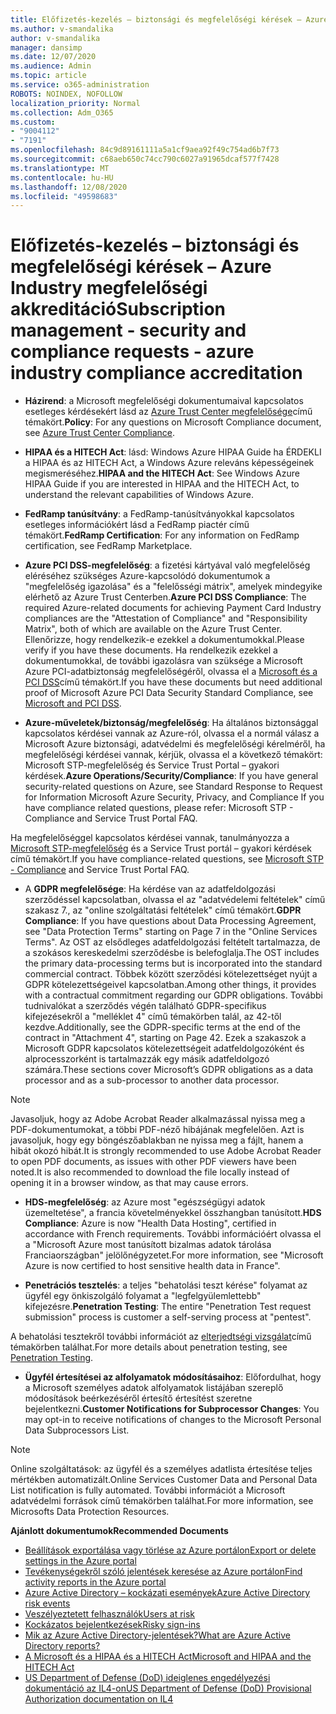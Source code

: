 ```yaml
---
title: Előfizetés-kezelés – biztonsági és megfelelőségi kérések – Azure Industry megfelelőségi akkreditáció
ms.author: v-smandalika
author: v-smandalika
manager: dansimp
ms.date: 12/07/2020
ms.audience: Admin
ms.topic: article
ms.service: o365-administration
ROBOTS: NOINDEX, NOFOLLOW
localization_priority: Normal
ms.collection: Adm_O365
ms.custom:
- "9004112"
- "7191"
ms.openlocfilehash: 84c9d89161111a5a1cf9aea92f49c754ad6b7f73
ms.sourcegitcommit: c68aeb650c74cc790c6027a91965dcaf577f7428
ms.translationtype: MT
ms.contentlocale: hu-HU
ms.lasthandoff: 12/08/2020
ms.locfileid: "49598683"
---
```

# <a name="subscription-management---security-and-compliance-requests---azure-industry-compliance-accreditation"></a><span data-ttu-id="b0c59-102">Előfizetés-kezelés – biztonsági és megfelelőségi kérések – Azure Industry megfelelőségi akkreditáció</span><span class="sxs-lookup"><span data-stu-id="b0c59-102">Subscription management - security and compliance requests - azure industry compliance accreditation</span></span>

- <span data-ttu-id="b0c59-103">**Házirend**: a Microsoft megfelelőségi dokumentumaival kapcsolatos esetleges kérdésekért lásd az [Azure Trust Center megfelelősége](https://docs.microsoft.com/compliance/regulatory/offering-SOC)című témakört.</span><span class="sxs-lookup"><span data-stu-id="b0c59-103">**Policy**: For any questions on Microsoft Compliance document, see [Azure Trust Center Compliance](https://docs.microsoft.com/compliance/regulatory/offering-SOC).</span></span>

- <span data-ttu-id="b0c59-104">**HIPAA és a HITECH Act**: lásd: Windows Azure HIPAA Guide ha ÉRDEKLI a HIPAA és az HITECH Act, a Windows Azure releváns képességeinek megismeréséhez.</span><span class="sxs-lookup"><span data-stu-id="b0c59-104">**HIPAA and the HITECH Act**: See Windows Azure HIPAA Guide if you are interested in HIPAA and the HITECH Act, to understand the relevant capabilities of Windows Azure.</span></span>

- <span data-ttu-id="b0c59-105">**FedRamp tanúsítvány**: a FedRamp-tanúsítványokkal kapcsolatos esetleges információkért lásd a FedRamp piactér című témakört.</span><span class="sxs-lookup"><span data-stu-id="b0c59-105">**FedRamp Certification**: For any information on FedRamp certification, see FedRamp Marketplace.</span></span>

- <span data-ttu-id="b0c59-106">**Azure PCI DSS-megfelelőség**: a fizetési kártyával való megfelelőség eléréséhez szükséges Azure-kapcsolódó dokumentumok a "megfelelőség igazolása" és a "felelősségi mátrix", amelyek mindegyike elérhető az Azure Trust Centerben.</span><span class="sxs-lookup"><span data-stu-id="b0c59-106">**Azure PCI DSS Compliance**: The required Azure-related documents for achieving Payment Card Industry compliances are the "Attestation of Compliance" and "Responsibility Matrix", both of which are available on the Azure Trust Center.</span></span> <span data-ttu-id="b0c59-107">Ellenőrizze, hogy rendelkezik-e ezekkel a dokumentumokkal.</span><span class="sxs-lookup"><span data-stu-id="b0c59-107">Please verify if you have these documents.</span></span> <span data-ttu-id="b0c59-108">Ha rendelkezik ezekkel a dokumentumokkal, de további igazolásra van szüksége a Microsoft Azure PCI-adatbiztonság megfelelőségéről, olvassa el a [Microsoft és a PCI DSS](https://docs.microsoft.com/compliance/regulatory/offering-PCI-DSS)című témakört.</span><span class="sxs-lookup"><span data-stu-id="b0c59-108">If you have these documents but need additional proof of Microsoft Azure PCI Data Security Standard Compliance, see [Microsoft and PCI DSS](https://docs.microsoft.com/compliance/regulatory/offering-PCI-DSS).</span></span>

- <span data-ttu-id="b0c59-109">**Azure-műveletek/biztonság/megfelelőség**: Ha általános biztonsággal kapcsolatos kérdései vannak az Azure-ról, olvassa el a normál válasz a Microsoft Azure biztonsági, adatvédelmi és megfelelőségi kérelméről, ha megfelelőségi kérdései vannak, kérjük, olvassa el a következő témakört: Microsoft STP-megfelelőség és Service Trust Portal – gyakori kérdések.</span><span class="sxs-lookup"><span data-stu-id="b0c59-109">**Azure Operations/Security/Compliance**: If you have general security-related questions on Azure, see Standard Response to Request for Information Microsoft Azure Security, Privacy, and Compliance If you have compliance related questions, please refer: Microsoft STP - Compliance and Service Trust Portal FAQ.</span></span>

<span data-ttu-id="b0c59-110">Ha megfelelőséggel kapcsolatos kérdései vannak, tanulmányozza a [Microsoft STP-megfelelőség](https://www.microsoft.com/trust-center/compliance/compliance-overview) és a Service Trust portál – gyakori kérdések című témakört.</span><span class="sxs-lookup"><span data-stu-id="b0c59-110">If you have compliance-related questions, see [Microsoft STP - Compliance](https://www.microsoft.com/trust-center/compliance/compliance-overview) and Service Trust Portal FAQ.</span></span>

- <span data-ttu-id="b0c59-111">A **GDPR megfelelősége**: Ha kérdése van az adatfeldolgozási szerződéssel kapcsolatban, olvassa el az "adatvédelemi feltételek" című szakasz 7., az "online szolgáltatási feltételek" című témakört.</span><span class="sxs-lookup"><span data-stu-id="b0c59-111">**GDPR Compliance**: If you have questions about Data Processing Agreement, see "Data Protection Terms" starting on Page 7 in the "Online Services Terms".</span></span> <span data-ttu-id="b0c59-112">Az OST az elsődleges adatfeldolgozási feltételt tartalmazza, de a szokásos kereskedelmi szerződésbe is belefoglalja.</span><span class="sxs-lookup"><span data-stu-id="b0c59-112">The OST includes the primary data-processing terms but is incorporated into the standard commercial contract.</span></span> <span data-ttu-id="b0c59-113">Többek között szerződési kötelezettséget nyújt a GDPR kötelezettségeivel kapcsolatban.</span><span class="sxs-lookup"><span data-stu-id="b0c59-113">Among other things, it provides with a contractual commitment regarding our GDPR obligations.</span></span> <span data-ttu-id="b0c59-114">További tudnivalókat a szerződés végén található GDPR-specifikus kifejezésekről a "melléklet 4" című témakörben talál, az 42-től kezdve.</span><span class="sxs-lookup"><span data-stu-id="b0c59-114">Additionally, see the GDPR-specific terms at the end of the contract in "Attachment 4", starting on Page 42.</span></span> <span data-ttu-id="b0c59-115">Ezek a szakaszok a Microsoft GDPR kapcsolatos kötelezettségeit adatfeldolgozóként és alprocesszorként is tartalmazzák egy másik adatfeldolgozó számára.</span><span class="sxs-lookup"><span data-stu-id="b0c59-115">These sections cover Microsoft’s GDPR obligations as a data processor and as a sub-processor to another data processor.</span></span>

> [!NOTE]
> <span data-ttu-id="b0c59-116">Javasoljuk, hogy az Adobe Acrobat Reader alkalmazással nyissa meg a PDF-dokumentumokat, a többi PDF-néző hibájának megfelelően. Azt is javasoljuk, hogy egy böngészőablakban ne nyissa meg a fájlt, hanem a hibát okozó hibát.</span><span class="sxs-lookup"><span data-stu-id="b0c59-116">It is strongly recommended to use Adobe Acrobat Reader to open PDF documents, as issues with other PDF viewers have been noted.It is also recommended to download the file locally instead of opening it in a browser window, as that may cause errors.</span></span>

- <span data-ttu-id="b0c59-117">**HDS-megfelelőség**: az Azure most "egészségügyi adatok üzemeltetése", a francia követelményekkel összhangban tanúsított.</span><span class="sxs-lookup"><span data-stu-id="b0c59-117">**HDS Compliance**: Azure is now "Health Data Hosting", certified in accordance with French requirements.</span></span> <span data-ttu-id="b0c59-118">További információért olvassa el a "Microsoft Azure most tanúsított bizalmas adatok tárolása Franciaországban" jelölőnégyzetet.</span><span class="sxs-lookup"><span data-stu-id="b0c59-118">For more information, see "Microsoft Azure is now certified to host sensitive health data in France".</span></span>

- <span data-ttu-id="b0c59-119">**Penetrációs tesztelés**: a teljes "behatolási teszt kérése" folyamat az ügyfél egy önkiszolgáló folyamat a "legfelgyülemlettebb" kifejezésre.</span><span class="sxs-lookup"><span data-stu-id="b0c59-119">**Penetration Testing**: The entire "Penetration Test request submission" process is customer a self-serving process at "pentest".</span></span>

<span data-ttu-id="b0c59-120">A behatolási tesztekről további információt az [elterjedtségi vizsgálat](https://docs.microsoft.com/azure/security/fundamentals/pen-testing)című témakörben találhat.</span><span class="sxs-lookup"><span data-stu-id="b0c59-120">For more details about penetration testing, see [Penetration Testing](https://docs.microsoft.com/azure/security/fundamentals/pen-testing).</span></span>

- <span data-ttu-id="b0c59-121">**Ügyfél értesítései az alfolyamatok módosításaihoz**: Előfordulhat, hogy a Microsoft személyes adatok alfolyamatok listájában szereplő módosítások beérkezéséről értesítő értesítést szeretne bejelentkezni.</span><span class="sxs-lookup"><span data-stu-id="b0c59-121">**Customer Notifications for Subprocessor Changes**: You may opt-in to receive notifications of changes to the Microsoft Personal Data Subprocessors List.</span></span>

> [!NOTE]
> <span data-ttu-id="b0c59-122">Online szolgáltatások: az ügyfél és a személyes adatlista értesítése teljes mértékben automatizált.</span><span class="sxs-lookup"><span data-stu-id="b0c59-122">Online Services Customer Data and Personal Data List notification is fully automated.</span></span> <span data-ttu-id="b0c59-123">További információt a Microsoft adatvédelmi források című témakörben találhat.</span><span class="sxs-lookup"><span data-stu-id="b0c59-123">For more information, see Microsofts Data Protection Resources.</span></span>

<span data-ttu-id="b0c59-124">**Ajánlott dokumentumok**</span><span class="sxs-lookup"><span data-stu-id="b0c59-124">**Recommended Documents**</span></span>

- [<span data-ttu-id="b0c59-125">Beállítások exportálása vagy törlése az Azure portálon</span><span class="sxs-lookup"><span data-stu-id="b0c59-125">Export or delete settings in the Azure portal</span></span>](https://docs.microsoft.com/azure/azure-portal/set-preferences)
- [<span data-ttu-id="b0c59-126">Tevékenységekről szóló jelentések keresése az Azure portálon</span><span class="sxs-lookup"><span data-stu-id="b0c59-126">Find activity reports in the Azure portal</span></span>](https://docs.microsoft.com/azure/active-directory/reports-monitoring/howto-find-activity-reports)
- [<span data-ttu-id="b0c59-127">Azure Active Directory – kockázati események</span><span class="sxs-lookup"><span data-stu-id="b0c59-127">Azure Active Directory risk events</span></span>](https://docs.microsoft.com/azure/active-directory/identity-protection/overview-identity-protection)
- [<span data-ttu-id="b0c59-128">Veszélyeztetett felhasználók</span><span class="sxs-lookup"><span data-stu-id="b0c59-128">Users at risk</span></span>](https://docs.microsoft.com/azure/active-directory/identity-protection/overview-identity-protection)
- [<span data-ttu-id="b0c59-129">Kockázatos bejelentkezések</span><span class="sxs-lookup"><span data-stu-id="b0c59-129">Risky sign-ins</span></span>](https://docs.microsoft.com/azure/active-directory/identity-protection/overview-identity-protection)
- [<span data-ttu-id="b0c59-130">Mik az Azure Active Directory-jelentések?</span><span class="sxs-lookup"><span data-stu-id="b0c59-130">What are Azure Active Directory reports?</span></span>](https://docs.microsoft.com/azure/active-directory/reports-monitoring/overview-reports)
- [<span data-ttu-id="b0c59-131">A Microsoft és a HIPAA és a HITECH Act</span><span class="sxs-lookup"><span data-stu-id="b0c59-131">Microsoft and HIPAA and the HITECH Act</span></span>](https://docs.microsoft.com/compliance/regulatory/offering-hipaa-hitech)
- [<span data-ttu-id="b0c59-132">US Department of Defense (DoD) ideiglenes engedélyezési dokumentáció az IL4-on</span><span class="sxs-lookup"><span data-stu-id="b0c59-132">US Department of Defense (DoD) Provisional Authorization documentation on IL4</span></span>](https://docs.microsoft.com/compliance/regulatory/offering-DoD-DISA-L2-L4-L5)













